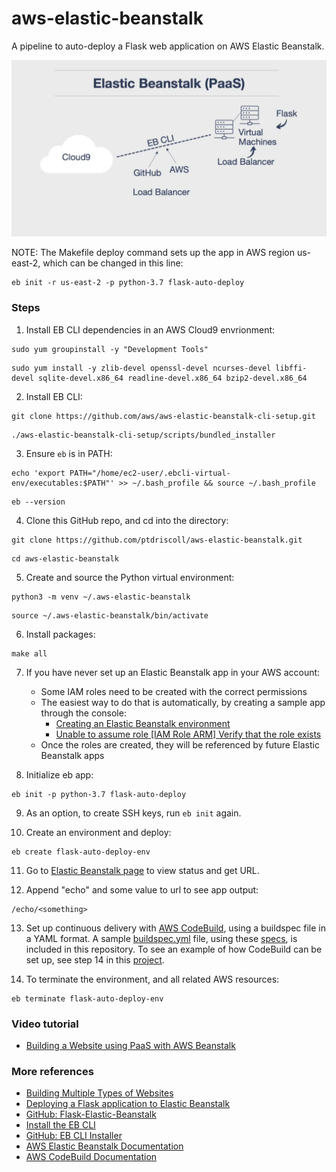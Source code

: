 # aws-elastic-beanstalk
A pipeline to auto-deploy a Flask web application on AWS Elastic Beanstalk.

<img src="img/Elastic-Beanstalk-PaaS.jpg" width="675">

NOTE: The Makefile deploy command sets up the app in AWS region us-east-2, which can be changed in this line:
```
eb init -r us-east-2 -p python-3.7 flask-auto-deploy
```
### Steps

1. Install EB CLI dependencies in an AWS Cloud9 envrionment: 

```
sudo yum groupinstall -y "Development Tools"
```
```
sudo yum install -y zlib-devel openssl-devel ncurses-devel libffi-devel sqlite-devel.x86_64 readline-devel.x86_64 bzip2-devel.x86_64
```

2. Install EB CLI:

```
git clone https://github.com/aws/aws-elastic-beanstalk-cli-setup.git
```
```
./aws-elastic-beanstalk-cli-setup/scripts/bundled_installer
```

3. Ensure `eb` is in PATH:

```
echo 'export PATH="/home/ec2-user/.ebcli-virtual-env/executables:$PATH"' >> ~/.bash_profile && source ~/.bash_profile
```
```
eb --version
```

4. Clone this GitHub repo, and cd into the directory:

```
git clone https://github.com/ptdriscoll/aws-elastic-beanstalk.git
```
```
cd aws-elastic-beanstalk
```

5. Create and source the Python virtual environment:

```
python3 -m venv ~/.aws-elastic-beanstalk
```
```
source ~/.aws-elastic-beanstalk/bin/activate
```

6. Install packages:

```
make all
```

7. If you have never set up an Elastic Beanstalk app in your AWS account:
    - Some IAM roles need to be created with the correct permissions
    - The easiest way to do that is automatically, by creating a sample app through the console:
	    - [Creating an Elastic Beanstalk environment](https://docs.aws.amazon.com/elasticbeanstalk/latest/dg/using-features.environments.html)
		- [Unable to assume role [IAM Role ARM] Verify that the role exists](https://forums.aws.amazon.com/thread.jspa?threadID=213002)
	- Once the roles are created, they will be referenced by future Elastic Beanstalk apps		

8. Initialize eb app:

```
eb init -p python-3.7 flask-auto-deploy
```

9. As an option, to create SSH keys, run `eb init` again.

10. Create an environment and deploy:

```
eb create flask-auto-deploy-env
```

11. Go to [Elastic Beanstalk page](https://us-west-2.console.aws.amazon.com/elasticbeanstalk/) to view status and get URL.

12. Append "echo" and some value to url to see app output:

```
/echo/<something>
```

13. Set up continuous delivery with [AWS CodeBuild](https://docs.aws.amazon.com/codebuild/latest/userguide/concepts.html#concepts-how-it-works), using a buildspec file in a YAML format. A sample [buildspec.yml](/buildspec.yml) file, using these [specs](https://docs.aws.amazon.com/codebuild/latest/userguide/build-spec-ref.html), is included in this repository. To see an example of how CodeBuild can be set up, see step 14 in this [project](https://github.com/ptdriscoll/aws-s3).  

14. To terminate the environment, and all related AWS resources:

```
eb terminate flask-auto-deploy-env
```

### Video tutorial

- [Building a Website using PaaS with AWS Beanstalk](https://www.coursera.org/lecture/cloud-computing-foundations-duke/building-a-website-using-paas-with-aws-beanstalk-qKLVW)

### More references

- [Building Multiple Types of Websites](https://paiml.com/docs/home/books/cloud-computing-for-data/chapter02-cloud-foundations/#building-multiple-types-of-websites)
- [Deploying a Flask application to Elastic Beanstalk](https://docs.aws.amazon.com/elasticbeanstalk/latest/dg/create-deploy-python-flask.html)
- [GitHub: Flask-Elastic-Beanstalk](https://github.com/noahgift/Flask-Elastic-Beanstalk)
- [Install the EB CLI](https://docs.aws.amazon.com/elasticbeanstalk/latest/dg/eb-cli3-install.html)
- [GitHub: EB CLI Installer](https://github.com/aws/aws-elastic-beanstalk-cli-setup)
- [AWS Elastic Beanstalk Documentation](https://docs.aws.amazon.com/elastic-beanstalk/index.html)
- [AWS CodeBuild Documentation](https://docs.aws.amazon.com/codebuild/index.html)
